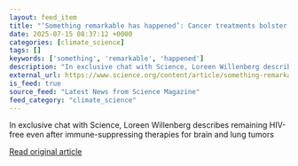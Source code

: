 ```yaml
---
layout: feed_item
title: "‘Something remarkable has happened’: Cancer treatments bolster evidence of a natural HIV cure"
date: 2025-07-15 08:37:12 +0000
categories: [climate_science]
tags: []
keywords: ['something', 'remarkable', 'happened']
description: "In exclusive chat with Science, Loreen Willenberg describes remaining HIV-free even after immune-suppressing therapies for brain and lung tumors"
external_url: https://www.science.org/content/article/something-remarkable-has-happened-cancer-treatments-bolster-evidence-natural-hiv-cure
is_feed: true
source_feed: "Latest News from Science Magazine"
feed_category: "climate_science"
---
```


In exclusive chat with Science, Loreen Willenberg describes remaining HIV-free even after immune-suppressing therapies for brain and lung tumors

[Read original article](https://www.science.org/content/article/something-remarkable-has-happened-cancer-treatments-bolster-evidence-natural-hiv-cure)

